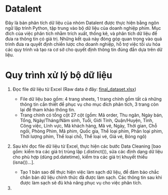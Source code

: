 # Datalent
Đây là bản phân tích dữ liệu của nhóm Datalent được thực hiện bằng ngôn ngữ lập trình Python, tập trung vào bộ dữ liệu của doanh nghiệp phim. Mục đích của việc phân tích nhằm trích xuất, thống kê, và phân tích dữ liệu để đưa ra thông tin có giá trị. Những kết quả này đóng góp quan trọng vào quá trình đưa ra quyết định chiến lược cho doanh nghiệp, hỗ trợ việc tối ưu hóa các quy trình và tạo ra cơ sở cho quyết định thông tin đúng đắn dựa trên dữ liệu. 
# Quy trình xử lý bộ dữ liệu
1. Đọc file dữ liệu từ Excel (Raw data ở đây: [final_dataset.xlsx](https://github.com/quangphuocdao/datalent/files/14158925/final_dataset.xlsx))
   - File dữ liệu bao gồm: 4 trang sheets, 1 trang chính gồm tất cả những thông tin cần thiết để phục vụ cho mục đích phân tích, 3 trang còn lại để tham khảo thông tin.
   - Trang chính có tổng cột 27 cột (gồm: Mã order, Thu ngân, Ngày bán, Tổng, Ngày/Tháng/Năm sinh, Tuổi, Giới Tính, Quận/Huyện, Tỉnh, Công việc, Lĩnh vực, Mã khách hàng, Mã vé, Ngày, Thời gian, Chỗ ngồi, Phòng	Phim, Mã phim, Quốc gia, Thể loại phim, Phân loại phim, Thời lượng phim, Thể loại chỗ, Thể loại vé, Giá vé, Bỏng ngô)

2. Sau khi đọc file dữ liệu từ Excel, thực hiện các bước Data Cleaning [bao gồm: kiểm tra các giá trị trùng lặp (.distinct()), sửa các định dạng dữ liệu cho phù hợp (dùng pd.datetime), kiểm tra các giá trị khuyết thiếu (isna())...].
   - Tạo 1 bản sao để thực hiện việc làm sạch dữ liệu, để đảm bảo chắc chắn bản dữ liệu chính thức đã được làm sạch. Các thông tin sau khi được làm sạch sẽ đủ khả năng phục vụ cho việc phân tích.

5. 

